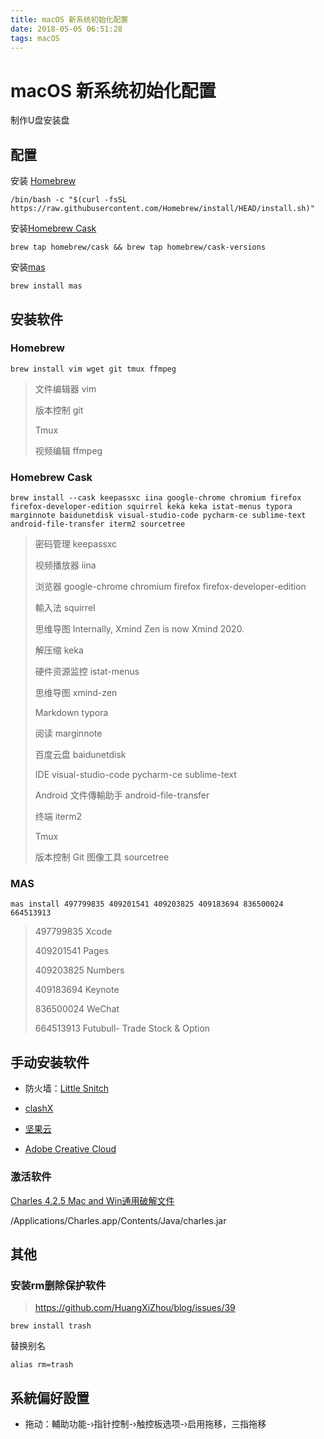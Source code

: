 ```yaml
---
title: macOS 新系统初始化配置
date: 2018-05-05 06:51:28
tags: macOS
---
```


# macOS 新系统初始化配置

制作U盘安装盘



<!--more-->



## 配置

安装 [Homebrew](https://brew.sh)

```shell
/bin/bash -c "$(curl -fsSL https://raw.githubusercontent.com/Homebrew/install/HEAD/install.sh)"
```



安装[Homebrew Cask](https://formulae.brew.sh/cask/)

```shell
brew tap homebrew/cask && brew tap homebrew/cask-versions
```



安装[mas](https://github.com/mas-cli/mas)

```shell
brew install mas
```



## 安装软件

### Homebrew

```shell
brew install vim wget git tmux ffmpeg
```

>文件编辑器 vim
>
>版本控制 git
>
>Tmux 
>
>视频编辑 ffmpeg



### Homebrew Cask

```shell
brew install --cask keepassxc iina google-chrome chromium firefox firefox-developer-edition squirrel keka keka istat-menus typora marginnote baidunetdisk visual-studio-code pycharm-ce sublime-text android-file-transfer iterm2 sourcetree
```

>密码管理 keepassxc
>
>视频播放器 iina
>
>浏览器 google-chrome chromium firefox firefox-developer-edition
>
>輸入法 squirrel
>
>思维导图 Internally, Xmind Zen is now Xmind 2020.
>
>解压缩 keka
>
>硬件资源监控 istat-menus
>
>思维导图 xmind-zen
>
>Markdown typora
>
>阅读 marginnote
>
>百度云盘 baidunetdisk
>
>IDE visual-studio-code pycharm-ce sublime-text
>
>Android 文件傳輸助手 android-file-transfer
>
>终端 iterm2
>
>Tmux 
>
>版本控制 Git 图像工具 sourcetree



### MAS

```shell
mas install 497799835 409201541 409203825 409183694 836500024 664513913
```

> 497799835 Xcode
>
> 409201541 Pages
>
> 409203825 Numbers
>
> 409183694 Keynote
>
> 836500024 WeChat 
>
> 664513913 Futubull- Trade Stock & Option



## 手动安装软件

- 防火墙：[Little Snitch](https://www.obdev.at/products/littlesnitch/download.html)
- [clashX](https://github.com/yichengchen/clashX/releases)

- [坚果云](https://www.jianguoyun.com/s/downloads)

- [Adobe Creative Cloud](https://creative.adobe.com/products/download/creative-cloud)



### 激活软件

[Charles 4.2.5 Mac and Win通用破解文件](https://www.52pojie.cn/thread-725112-1-1.html)

/Applications/Charles.app/Contents/Java/charles.jar



## 其他

### 安装rm删除保护软件

>https://github.com/HuangXiZhou/blog/issues/39

```
brew install trash
```

替换别名

```
alias rm=trash
```



## 系統偏好設置

- 拖动：輔助功能-›指针控制-›触控板选项-›启用拖移，三指拖移